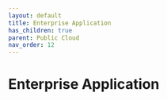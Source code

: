 ```yaml
---
layout: default
title: Enterprise Application
has_children: true
parent: Public Cloud
nav_order: 12
---
```


# Enterprise Application
